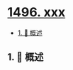 # [1496. xxx](https://github.com/Tdahuyou/TNotes.leetcode/tree/main/notes/1496.%20xxx)

<!-- region:toc -->

- [1. 📝 概述](#1--概述)

<!-- endregion:toc -->

## 1. 📝 概述
